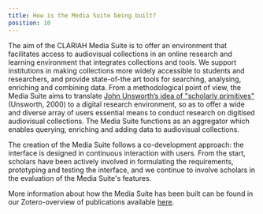 ```yaml
---
title: How is the Media Suite being built?
position: 10
---
```


The aim of the CLARIAH Media Suite is to offer an environment that facilitates  access to audiovisual collections in an online research and learning environment that integrates collections and tools. We support institutions in making collections more widely accessible to students and researchers, and provide state-of-the art tools for searching, analysing, enriching and combining data. From a methodological point of view, the Media Suite aims to translate [John Unsworth’s idea of "scholarly primitives"](https://people.brandeis.edu/\~unsworth/Kings.5-00/primitives.html) (Unsworth, 2000) to a digital research environment, so as to offer a wide and diverse array of users essential means to conduct research on digitised audiovisual collections. The Media Suite functions as an aggregator which enables querying, enriching and adding data to audiovisual collections.

The creation of the Media Suite follows a co-development approach: the interface is designed in continuous interaction with users. From the start, scholars have been actively involved in formulating the requirements, prototyping and testing the interface, and we continue to involve scholars in the evaluation of the Media Suite's features. 

More information about how the Media Suite has been built can be found in our Zotero-overview of publications available [here](https://www.zotero.org/groups/2288915/clariah_media_suite_research_and_dissemination_outputs).